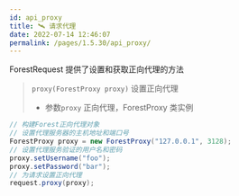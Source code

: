 ```yaml
---
id: api_proxy
title: 🛰️ 请求代理
date: 2022-07-14 12:46:07
permalink: /pages/1.5.30/api_proxy/
---
```


ForestRequest 提供了设置和获取正向代理的方法

> `proxy(ForestProxy proxy)` 设置正向代理
>- 参数`proxy` 正向代理，ForestProxy 类实例

```java
// 构建Forest正向代理对象
// 设置代理服务器的主机地址和端口号
ForestProxy proxy = new ForestProxy("127.0.0.1", 3128);
// 设置代理服务验证的用户名和密码
proxy.setUsername("foo");
proxy.setPassword("bar");
// 为请求设置正向代理
request.proxy(proxy);
```
